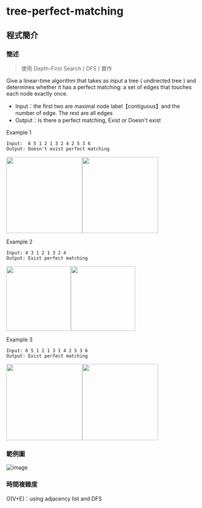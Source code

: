 # tree-perfect-matching
## 程式簡介
### 簡述
> 使用 Depth-First Search ( DFS ) 實作

Give a linear-time algorithm that takes as input a tree ( undirected tree ) and determines whether it has a perfect matching: a set of edges that touches each node exactly once.

* Input：the first two are maximal node label【contiguous】and the number of edge. The rest are all edges
* Output：Is there a perfect matching, Exist or Doesn't exist

Example 1
```
Input:  6 5 1 2 1 3 2 4 2 5 3 6
Output: Doesn't exist perfect matching
```

<img src="https://user-images.githubusercontent.com/93152909/139877741-920a78f9-0246-45e3-8719-6e19107e4858.png" width="200"><img src="https://user-images.githubusercontent.com/93152909/150303823-e8192aa0-0dc2-44cd-9766-5d3adc91c048.png" width="200">

Example 2
```
Input: 4 3 1 2 1 3 2 4
Output: Exist perfect matching
```

<img src="https://user-images.githubusercontent.com/93152909/139877842-87c46f15-6d3b-47e2-a47a-dcd5d1fd6b38.png" width="170"><img src="https://user-images.githubusercontent.com/93152909/150304195-4182e655-944d-4532-9db6-b00a3402c112.png" width="170">

Example 3
```
Input: 6 5 1 2 1 3 1 4 2 5 3 6
Output: Exist perfect matching
```
<img src="https://user-images.githubusercontent.com/93152909/139903766-9f38755b-7b43-4ed2-9e37-14d554dc651a.png" width="200"><img src="https://user-images.githubusercontent.com/93152909/150304470-ac02fdea-5497-46d7-b537-0dabd78a3ae1.png" width="200">

### 範例圖
![image](https://user-images.githubusercontent.com/93152909/150297968-1337bb72-5106-4968-bd04-8036a6c39500.png)
### 時間複雜度
O(V+E)：using adjacency list and DFS
